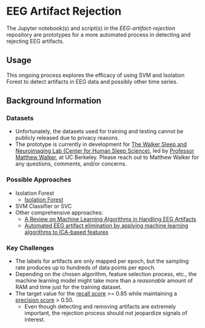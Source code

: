 # EEG Artifact Rejection

The Jupyter notebook(s) and script(s) in the *EEG-artifact-rejection* repository are prototypes for a more automated process in detecting and rejecting EEG artifacts.

## Usage

This ongoing process explores the efficacy of using SVM and Isolation Forest to detect artifacts in EEG data and possibly other time series.

## Background Information
### Datasets
  - Unfortunately, the datasets used for training and testing cannot be publicly released due to privacy reasons.
  - The prototype is currently in development for [The Walker Sleep and Neuroimaging Lab (Center for Human Sleep Science)](https://vcresearch.berkeley.edu/research-unit/center-human-sleep-science), led by [Professor Matthew Walker](https://vcresearch.berkeley.edu/faculty/matthew-walker), at UC Berkeley. Please reach out to Matthew Walker for any questions, comments, and/or concerns.

### Possible Approaches
  - Isolation Forest
    - [Isolation Forest](https://cs.nju.edu.cn/zhouzh/zhouzh.files/publication/icdm08b.pdf)
  - SVM Classifier or SVC
  - Other comprehensive approaches:
    - [A Review on Machine Learning Algorithms in Handling EEG Artifacts](http://www.es.mdh.se/pdf_publications/3562.pdf)
    - [Automated EEG artifact elimination by applying machine learning algorithms to ICA-based features](http://iopscience.iop.org/article/10.1088/1741-2552/aa69d1/meta)

### Key Challenges
  - The labels for artifacts are only mapped per epoch, but the sampling rate produces up to hundreds of data points per epoch.
  - Depending on the chosen algorithm, feature selection process, etc., the machine learning model might take more than a *reasonable* amount of RAM and time just for the training dataset.
  - The target value for the [recall score](https://scikit-learn.org/stable/modules/generated/sklearn.metrics.recall_score.html) >= 0.85 while maintaining a [precision score](https://scikit-learn.org/stable/modules/generated/sklearn.metrics.precision_score.html#sklearn.metrics.precision_score) > 0.50.
    - Even though detecting and removing artifacts are extremely important, the rejection process should not jeopardize signals of interest.

